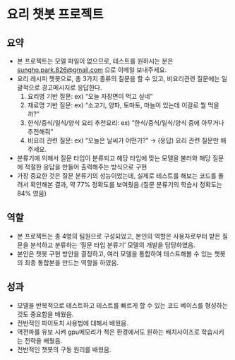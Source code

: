 # 요리 챗봇 프로젝트

## 요약
- 본 프로젝트는 모델 파일이 없으므로, 테스트를 원하시는 분은 sungho.park.826@gmail.com 으로 이메일 보내주세요.
- 요리 레시피 챗봇으로, 총 3가지 종류의 질문을 할 수 있고, 비요리관련 질문에는 일괄적으로 경고메시지로 응답한다.
    1. 요리명 기반 질문:  ex) “오늘 자장면이 먹고 싶네”
    2. 재료명 기반 질문:  ex) “소고기, 양파, 토마토, 마늘이 있는데 이걸로 뭘 먹을까?”
    3. 한식/중식/일식/양식 요리 추천요리:  ex) “한식/중식/일식/양식 중에 아무거나 추천해줘”
    4. 비요리 관련 질문:  ex)  “오늘은 날씨가 어떤가?” → (응답) 요리 관련 질문만 해주세요.
- 분류기에 의해서 질문 타입이 분류되고 해당 타입에 맞는 모델을 불러와 해당 질문에 적절한 응답을 만들어 출력해주는 방식으로 구현
- 가장 중요한 것은 질문 분류기의 성능이었는데, 실제로 테스트를 해보는 코드를 돌려서 확인해본 결과, 약 77% 정확도를 보여줬음.(질문 분류기의 학습시 정확도는 84% 였음)

## 역할
- 본 프로젝트는 총 4명의 팀원으로 구성되었고, 본인의 역할은 사용자로부터 받은 질문을 분석하고 분류하는 ‘질문 타입 분류기’ 모델의 개발을 담당하였음.
- 본인은 챗봇 구현 방안을 결정하고, 여러 모델을 통합하여 테스트해볼 수 있는 챗봇의 최종 통합본을 만드는 역할을 하였음.

## 성과
- 모델을 반복적으로 테스트하고 테스트를 빠르게 할 수 있는 코드 베이스를 형성하는것도 중요함을 배웠음.
- 전반적인 파이토치 사용법에 대해서 배웠음.
- 역전파를 유보 시켜 gpu메모리가 적은 환경에서도 원하는 배치사이즈로 학습시키는 전략을 배웠음.
- 전반적인 챗봇의 구동 원리를 배웠음.

